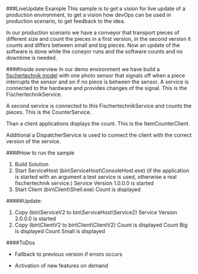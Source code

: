 ###LiveUpdate Example
This sample is to get a vision for live update of a production environment,
to get a vision how devOps can be used in production scenario,
to get feedback to the idea.

In our production scenario we have a conveyor that transport pieces of different size and count the
pieces in a first version, in the second version it counts and differs between small and big pieces.
Now an update of the software is done while the coneyor runs and the software counts and no downtime is needed.

####Inside overview
In our demo environment we have build a [fischertechnik model](http://www.fischertechnik.de/en/Home/products/industry.aspx) with one photo sensor that signals off
 when a piece interrupts the sensor and on if no piece is between the sensor. A service is connected to 
the hardware and provides changes of the signal. This is the FischertechnikService. 

A second service is connected to this FischertechnikService and counts the pieces. This is the CounterService.

Than a client applications displays the count. This is the ItemCounterClient.

Additional a DispatcherService is used to connect the client with the correct version of the service.


####How to run the sample
1. Build Solution
2. Start ServiceHost (bin\ServiceHost\ConsoleHost.exe)
    (if the application is started with an argument a test service is used, otherwise a real fischertechnik service.)
	Service Version 1.0.0.0 is started
3. Start Client (bin\Client\Shell.exe)
	Count is displayed

#####Update:
1. Copy (bin\ServiceV2 to bin\ServiceHost\Service2)
	Service Version 2.0.0.0 is started
2. Copy (bin\ClientV2 to bin\Client\ClientV2)
	Count is displayed
	Count Big is displayed
	Count Small is displayed 

####ToDos
* Fallback to previous version if errors occurs

* Activation of new features on demand 
